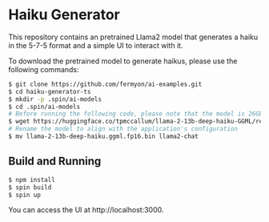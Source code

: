 # Haiku Generator

This repository contains an pretrained Llama2 model that generates a haiku in the 5-7-5 format and a simple UI to interact with it.

To download the pretrained model to generate haikus, please use the following commands:

```bash
$ git clone https://github.com/fermyon/ai-examples.git
$ cd haiku-generator-ts
$ mkdir -p .spin/ai-models
$ cd .spin/ai-models
# Before running the following code, please note that the model is 26GB and will take quite a long time to download (and use a good chunk of your bandwidth and any data download limits you might have).
$ wget https://huggingface.co/tpmccallum/llama-2-13b-deep-haiku-GGML/resolve/main/llama-2-13b-deep-haiku.ggml.fp16.bin
# Rename the model to align with the application's configuration
$ mv llama-2-13b-deep-haiku.ggml.fp16.bin llama2-chat
```

## Build and Running 

```bash
$ npm install 
$ spin build
$ spin up
```

You can access the UI at http://localhost:3000. 